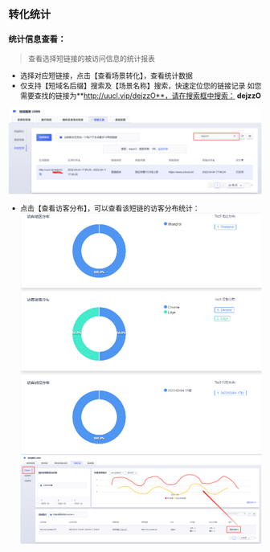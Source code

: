 ## 转化统计
### 统计信息查看：
> 查看选择短链接的被访问信息的统计报表

- 选择对应短链接，点击【查看场景转化】，查看统计数据
- 仅支持【短域名后缀】搜索及【场景名称】搜索，快速定位您的链接记录
如您需要查找的链接为**http://uucl.vip/dejzzO**，请在搜索框中搜索： **dejzzO**

![短链搜索.png](images/短链搜索.png)

- 点击【查看访客分布】，可以查看该短链的访客分布统计：
![访客分布.png](images/访客分布.png)
![访问统计.png](images/访问统计.png)
